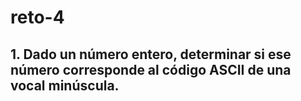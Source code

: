 # reto-4
 ## 1. Dado un número entero, determinar si ese número corresponde al código ASCII de una vocal minúscula.
 
